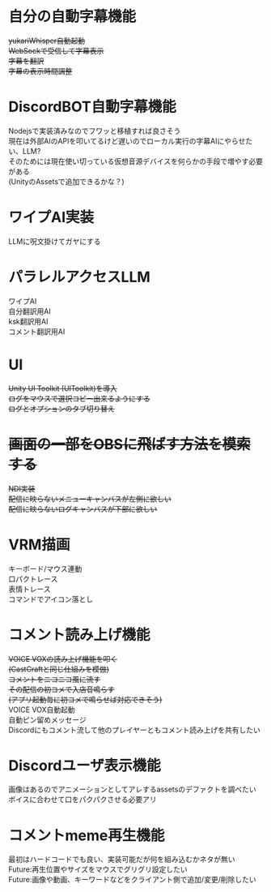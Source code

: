 # 自分の自動字幕機能  
~~yukariWhisper自動起動~~  
~~WebSockで受信して字幕表示~~  
~~字幕を翻訳~~  
~~字幕の表示時間調整~~  
# DiscordBOT自動字幕機能  
Nodejsで実装済みなのでフワッと移植すれば良さそう  
現在は外部AIのAPIを叩いてるけど遅いのでローカル実行の字幕AIにやらせたい、LLM?  
そのためには現在使い切っている仮想音源デバイスを何らかの手段で増やす必要がある  
(UnityのAssetsで追加できるかな？)  
# ワイプAI実装  
LLMに呪文掛けてガヤにする  
# パラレルアクセスLLM
ワイプAI  
自分翻訳用AI  
ksk翻訳用AI  
コメント翻訳用AI  
# UI  
~~Unity UI Toolkit (UIToolkit)を導入~~  
~~ログをマウスで選択コピー出来るようにする~~  
~~ログとオプションのタブ切り替え~~  
# ~~画面の一部をOBSに飛ばす方法を模索する~~  
~~NDI実装~~  
~~配信に映らないメニューキャンバスが左側に欲しい~~  
~~配信に映らないログキャンバスが下部に欲しい~~  
# VRM描画  
キーボード/マウス連動  
口パクトレース  
表情トレース  
コマンドでアイコン落とし  
# コメント読み上げ機能  
~~VOICE VOXの読み上げ機能を叩く~~  
~~(CastCraftと同じ仕組みを模倣)~~  
~~コメントをニコニコ風に流す~~  
~~その配信の初コメで入店音鳴らす~~  
~~(アプリ起動毎に初コメで鳴らせば対応できそう)~~  
VOICE VOX自動起動  
自動ピン留めメッセージ  
Discordにもコメント流して他のプレイヤーともコメント読み上げを共有したい  
# Discordユーザ表示機能  
画像はあるのでアニメーションとしてアレするassetsのデファクトを調べたい  
ボイスに合わせて口をパクパクさせる必要アリ  
# コメントmeme再生機能  
最初はハードコードでも良い、実装可能だが何を組み込むかネタが無い  
Future:再生位置やサイズをマウスでグリグリ設定したい  
Future:画像や動画、キーワードなどをクライアント側で追加/変更/削除したい  
